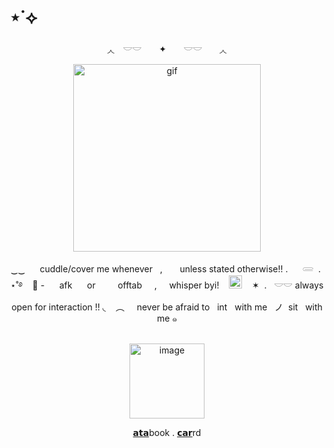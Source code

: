 # ⋆˙⟡

<div align="center">
◞◟　𓎟𓎟　 ✦　　𓎟𓎟　　◞◟
<p align="center">
<img width="300" height="300" alt="gif" src="https://i.pinimg.com/originals/99/e4/df/99e4dfe40fcc342649e49a716ce153e4.gif" />
<p align="center">
‿‿ ‎ ‎ ‎ ‎ ‎ cuddle/cover me whenever ‎ ‎ , ‎ ‎ ‎ ‎ ‎ ‎ unless stated otherwise!! .  ‎ ‎ ‎ ‎ ‎  𓄲‎ ‎ .  ‎‎ ⋆˚࿔ ‎ ‎ ‎ 🌙 -  ‎ ‎ ‎ ‎ ‎ ‎afk  ‎ ‎ ‎ ‎  ‎ ‎or   ‎ ‎ ‎  ‎ ‎ ‎ ‎ ‎ ‎offtab‎ ‎‎ ‎ ‎ ‎ ‎, ‎ ‎ ‎ ‎‎ whisper byi! ‎ ‎ ‎ ‎<img width="21" height="21" alt="image" src="https://64.media.tumblr.com/665117f3862e5c0b7ae6ba00f9a1ebac/0267cbb62ed7e3e6-df/s75x75_c1/537115ad36bc8406108d9a3727ee249a14a3d432.gifv" />‎ ‎ ‎ ‎ ‎✶ ‎ ‎. ‎ ‎ 𓎟𓎟 always open for interaction !!  ◟‎ ‎ ‎ ‎ ‎︵  ‎ ‎ ‎ ‎ ‎never be afraid to ‎ ‎ int ‎ ‎ with me ‎ ‎ ノ ‎  sit ‎ ‎ with me ๑
<div align="center">
   ‎ ‎ ‎  ‎ ‎ ‎  ‎ ‎ ‎  ‎ ‎ ‎  ‎ ‎ ‎ 
      <div align="center">
<img width="120" height="120" alt="image" src="https://media.discordapp.net/attachments/1406201432738365532/1418981423519367361/Untitled59_20250920181316.png?ex=68d018ee&is=68cec76e&hm=8eb4557f04094d2d239ffe9d73296f3e3e0c9718b5be9786eed3478384909201&=&format=webp&quality=lossless&width=1848&height=617" />
<p align="center">
  <a href="https://whatsurnamegirlfriend.atabook.org/">𝗮𝘁𝗮</a>book .
  <a href="https://theoceanswaveshealmysoul.carrd.co/">𝗰𝗮𝗿</a>rd
</p>
    


























